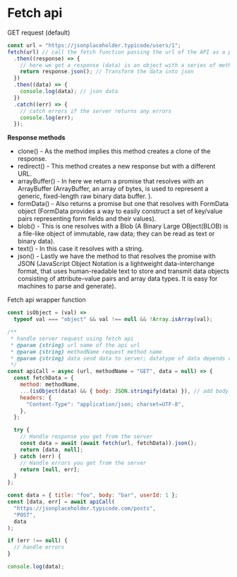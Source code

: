 # Fetch api

GET request (default)

```js
const url = "https://jsonplaceholder.typicode/users/1";
fetch(url) // call the fetch function passing the url of the API as a parameter
  .then((response) => {
    // here we get a response (data) is an object with a series of methods
    return response.json(); // Transform the data into json
  })
  .then((data) => {
    console.log(data); // json data
  })
  .catch((err) => {
    // catch errors if the server returns any errors
    console.log(err);
  });
```

**Response methods**

- clone() - As the method implies this method creates a clone of the response.
- redirect() - This method creates a new response but with a different URL.
- arrayBuffer() - In here we return a promise that resolves with an ArrayBuffer (ArrayBuffer, an array of bytes, is used to represent a generic, fixed-length raw binary data buffer. ).
- formData() - Also returns a promise but one that resolves with FormData object (FormData provides a way to easily construct a set of key/value pairs representing form fields and their values).
- blob() - This is one resolves with a Blob (A Binary Large OBject(BLOB) is a file-like object of immutable, raw data; they can be read as text or binary data).
- text() - In this case it resolves with a string.
- json() - Lastly we have the method to that resolves the promise with JSON (JavaScript Object Notation is a lightweight data-interchange format, that uses human-readable text to store and transmit data objects consisting of attribute–value pairs and array data types. It is easy for machines to parse and generate).

Fetch api wrapper function

```js
const isObject = (val) =>
  typeof val === "object" && val !== null && !Array.isArray(val);

/**
 * handle server request using fetch api
 * @param {string} url name of the api url
 * @param {string} methodName request method name
 * @param {string} data send data to server; datatype of data depends on api
 */
const apiCall = async (url, methodName = "GET", data = null) => {
  const fetchData = {
    method: methodName,
    ...(isObject(data) && { body: JSON.stringify(data) }), // add body property if data is an object
    headers: {
      "Content-Type": "application/json; charset=UTF-8",
    },
  };

  try {
    // Handle response you get from the server
    const data = await (await fetch(url, fetchData)).json();
    return [data, null];
  } catch (err) {
    // Handle errors you get from the server
    return [null, err];
  }
};

const data = { title: "foo", body: "bar", userId: 1 };
const [data, err] = await apiCall(
  "https://jsonplaceholder.typicode.com/posts",
  "POST",
  data
);

if (err !== null) {
  // handle errors
}

console.log(data);
```
